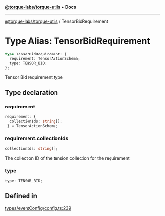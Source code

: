 [**@torque-labs/torque-utils**](../README.md) • **Docs**

***

[@torque-labs/torque-utils](../README.md) / TensorBidRequirement

# Type Alias: TensorBidRequirement

```ts
type TensorBidRequirement: {
  requirement: TensorActionSchema;
  type: TENSOR_BID;
};
```

Tensor Bid requirement type

## Type declaration

### requirement

```ts
requirement: {
  collectionIds: string[];
 } = TensorActionSchema;
```

### requirement.collectionIds

```ts
collectionIds: string[];
```

The collection ID of the tension collection for the requirement

### type

```ts
type: TENSOR_BID;
```

## Defined in

[types/eventConfig/config.ts:239](https://github.com/torque-labs/torque-utils/blob/fcba00c7b8994c0932484e8f489988b91291c603/types/eventConfig/config.ts#L239)
